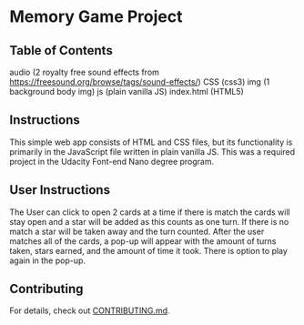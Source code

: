 # Memory Game Project

## Table of Contents
audio (2 royalty free sound effects from https://freesound.org/browse/tags/sound-effects/)
CSS (css3)
img (1 background body img)
js  (plain vanilla JS)
index.html (HTML5)

## Instructions

This simple web app consists of HTML and CSS files, but its functionality is primarily in the JavaScript file written in plain vanilla JS.
This was a required project in the Udacity Font-end Nano degree program.

## User Instructions
The User can click to open 2 cards at a time if there is match the cards will stay open and a star will be added as this counts as one turn. If there is no match a star will be taken away and the turn counted. After the user matches all of the cards, a pop-up will appear with the amount of turns taken, stars earned, and the amount of time it took. There is option to play again in the pop-up. 

## Contributing

For details, check out [CONTRIBUTING.md](CONTRIBUTING.md).
